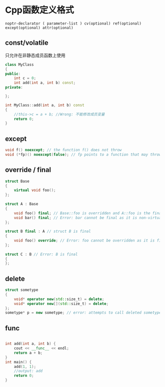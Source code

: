 # Cpp函数定义格式

`noptr-declarator ( parameter-list ) cv(optional) ref(optional) except(optional) attr(optional)`

## const/volatile
只允许在非静态成员函数上使用
```cpp
class MyClass
{
public:
	int c = 0;
	int add(int a, int b) const;
private:

};

int MyClass::add(int a, int b) const
{
	//this->c = a + b; //Wrong: 不能修改成员变量
	return 0;
}
```

## except
```cpp
void f() noexcept; // the function f() does not throw
void (*fp)() noexcept(false); // fp points to a function that may throw
```
## override / final

```cpp
struct Base
{
    virtual void foo();
};
 
struct A : Base
{
    void foo() final; // Base::foo is overridden and A::foo is the final override
    void bar() final; // Error: bar cannot be final as it is non-virtual
};
 
struct B final : A // struct B is final
{
    void foo() override; // Error: foo cannot be overridden as it is final in A
};
 
struct C : B // Error: B is final
{
};
```

## delete

```cpp
struct sometype
{
    void* operator new(std::size_t) = delete;
    void* operator new[](std::size_t) = delete;
};
sometype* p = new sometype; // error: attempts to call deleted sometype::operator new
```

## __func__

```cpp

int add(int a, int b) {
	cout << __func__ << endl;
	return a + b;
}
int main() {
	add(1, 1);
    //output: add
	return 0;
}
```